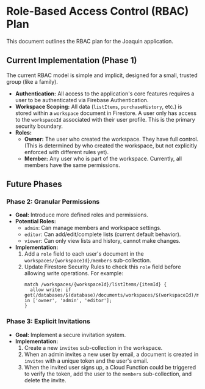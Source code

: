 # Role-Based Access Control (RBAC) Plan

This document outlines the RBAC plan for the Joaquin application.

## Current Implementation (Phase 1)

The current RBAC model is simple and implicit, designed for a small, trusted group (like a family).

- **Authentication:** All access to the application's core features requires a user to be authenticated via Firebase Authentication.
- **Workspace Scoping:** All data (`listItems`, `purchaseHistory`, etc.) is stored within a `workspace` document in Firestore. A user only has access to the `workspaceId` associated with their user profile. This is the primary security boundary.
- **Roles:**
    - **Owner:** The user who created the workspace. They have full control. (This is determined by who created the workspace, but not explicitly enforced with different rules yet).
    - **Member:** Any user who is part of the workspace. Currently, all members have the same permissions.

## Future Phases

### Phase 2: Granular Permissions
- **Goal:** Introduce more defined roles and permissions.
- **Potential Roles:**
    - `admin`: Can manage members and workspace settings.
    - `editor`: Can add/edit/complete lists (current default behavior).
    - `viewer`: Can only view lists and history, cannot make changes.
- **Implementation:**
    1.  Add a `role` field to each user's document in the `workspaces/{workspaceId}/members` sub-collection.
    2.  Update Firestore Security Rules to check this `role` field before allowing write operations. For example:
        ```
        match /workspaces/{workspaceId}/listItems/{itemId} {
          allow write: if get(/databases/$(database)/documents/workspaces/$(workspaceId)/members/$(request.auth.uid)).data.role in ['owner', 'admin', 'editor'];
        }
        ```

### Phase 3: Explicit Invitations
- **Goal:** Implement a secure invitation system.
- **Implementation:**
    1.  Create a new `invites` sub-collection in the workspace.
    2.  When an admin invites a new user by email, a document is created in `invites` with a unique token and the user's email.
    3.  When the invited user signs up, a Cloud Function could be triggered to verify the token, add the user to the `members` sub-collection, and delete the invite.
